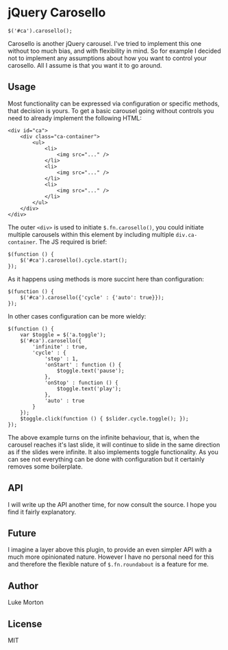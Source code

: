 # jQuery Carosello

	$('#ca').carosello();
	
Carosello is another jQuery carousel. I've tried to implement this
one without too much bias, and with flexibility in mind. So for
example I decided not to implement any assumptions about how you
want to control your carosello. All I assume is that you want it
to go around.

## Usage

Most functionality can be expressed via configuration or specific
methods, that decision is yours. To get a basic carousel going
without controls you need to already implement the following HTML:

	<div id="ca">
		<div class="ca-container">
			<ul>
				<li>
					<img src="..." />
				</li>
				<li>
					<img src="..." />
				</li>
				<li>
					<img src="..." />
				</li>
			</ul>
		</div>
	</div>

The outer `<div>` is used to initiate `$.fn.carosello()`, you could
initiate multiple carousels within this element by including multiple
`div.ca-container`. The JS required is brief:

	$(function () {
		$('#ca').carosello().cycle.start();
	});
	
As it happens using methods is more succint here than configuration:

	$(function () {
		$('#ca').carosello({'cycle' : {'auto': true}});
	});
	
In other cases configuration can be more wieldy:

	$(function () {
		var $toggle = $('a.toggle');
		$('#ca').carosello({
			'infinite' : true,
			'cycle' : {
				'step' : 1,
				'onStart' : function () {
					$toggle.text('pause');
				},
				'onStop' : function () {
					$toggle.text('play');
				},
				'auto' : true
			}
		});
		$toggle.click(function () { $slider.cycle.toggle(); });
	});
	
The above example turns on the infinite behaviour, that is, when the
carousel reaches it's last slide, it will continue to slide in the
same direction as if the slides were infinite. It also implements
toggle functionality. As you can see not everything can be done with
configuration but it certainly removes some boilerplate.

## API

I will write up the API another time, for now consult the source. I
hope you find it fairly explanatory.

## Future

I imagine a layer above this plugin, to provide an even simpler API
with a much more opinionated nature. However I have no personal need
for this and therefore the flexible nature of `$.fn.roundabout` is a
feature for me.

## Author

Luke Morton

## License

MIT
